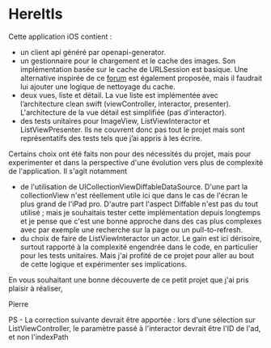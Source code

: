 # HereItIs

Cette application iOS contient :
- un client api généré par openapi-generator.
- un gestionnaire pour le chargement et le cache des images. Son implémentation basée sur le cache de URLSession est basique. Une alternative inspirée de ce [forum](https://developer.apple.com/forums/thread/682032) est également proposée, mais il faudrait lui ajouter une logique de nettoyage du cache.
- deux vues, liste et détail. La vue liste est implémentée avec l’architecture clean swift (viewController, interactor, presenter). L'architecture de la vue détail est simplifiée (pas d’interactor).
- des tests unitaires pour ImageView, ListViewInteractor et ListViewPresenter. Ils ne couvrent donc pas tout le projet mais sont représentatifs des tests tels que j’ai appris à les écrire.

Certains choix ont été faits non pour des nécessités du projet, mais pour experimenter et dans la perspective d'une évolution vers plus de complexité de l'application. Il s'agit notamment 
- de l'utilisation de UICollectionViewDiffableDataSource. D'une part la collectionView n'est réellement utile ici que dans le cas de l'écran le plus grand de l'iPad pro. D'autre part l'aspect Diffable n'est pas du tout utilisé ; mais je souhaitais tester cette implémentation depuis longtemps et je pense que c'est une bonne approche dans des cas plus complexes avec par exemple une recherche sur la page ou un pull-to-refresh. 
- du choix de faire de ListViewInteractor un actor. Le gain est ici dérisoire, surtout rapporté à la complexité engendrée dans le code, en particulier pour les tests unitaires. Mais j'ai profité de ce projet pour aller au bout de cette logique et expérimenter ses implications.

En vous souhaitant une bonne découverte de ce petit projet que j'ai pris plaisir à réaliser,

Pierre

PS - La correction suivante devrait être apportée : lors d'une sélection sur ListViewController, le paramètre passé à l'interactor devrait être l'ID de l'ad, et non l'indexPath
